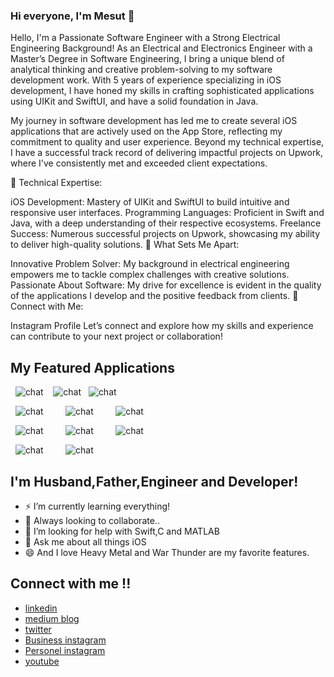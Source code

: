 


### Hi everyone, I'm Mesut 👋

Hello, I'm a Passionate Software Engineer with a Strong Electrical Engineering Background!
As an Electrical and Electronics Engineer with a Master’s Degree in Software Engineering, I bring a unique blend of analytical thinking and creative problem-solving to my software development work. With 5 years of experience specializing in iOS development, I have honed my skills in crafting sophisticated applications using UIKit and SwiftUI, and have a solid foundation in Java.

My journey in software development has led me to create several iOS applications that are actively used on the App Store, reflecting my commitment to quality and user experience. Beyond my technical expertise, I have a successful track record of delivering impactful projects on Upwork, where I've consistently met and exceeded client expectations.

🔧 Technical Expertise:

iOS Development: Mastery of UIKit and SwiftUI to build intuitive and responsive user interfaces.
Programming Languages: Proficient in Swift and Java, with a deep understanding of their respective ecosystems.
Freelance Success: Numerous successful projects on Upwork, showcasing my ability to deliver high-quality solutions.
🌟 What Sets Me Apart:

Innovative Problem Solver: My background in electrical engineering empowers me to tackle complex challenges with creative solutions.
Passionate About Software: My drive for excellence is evident in the quality of the applications I develop and the positive feedback from clients.
📱 Connect with Me:

Instagram Profile
Let’s connect and explore how my skills and experience can contribute to your next project or collaboration!

##  My Featured Applications

&nbsp; ![chat](https://i.ibb.co/d2Tv3gH/Ekran-Resmi-2024-08-08-11-55-32.png) &nbsp; &nbsp;![chat](https://i.ibb.co/GdTv5FG/Ekran-Resmi-2024-08-08-11-55-48.png)&nbsp; &nbsp;![chat](https://i.ibb.co/6NF06YP/Ekran-Resmi-2024-08-08-11-59-20.png)

&nbsp;  ![chat](https://i.ibb.co/RgpkcWQ/Ekran-Resmi-2024-08-08-11-59-41.png) &nbsp; &nbsp; &nbsp; &nbsp;   ![chat](https://i.ibb.co/m0Cv0Pt/Ekran-Resmi-2024-08-08-12-00-09.png)  &nbsp; &nbsp; &nbsp; &nbsp; ![chat](https://i.ibb.co/TRbFVHK/Ekran-Resmi-2024-08-08-11-57-28.png)    

&nbsp; ![chat](https://i.ibb.co/27wrktc/Ekran-Resmi-2024-08-08-11-58-57.png) &nbsp; &nbsp; &nbsp; &nbsp;   ![chat](8)  &nbsp; &nbsp; &nbsp; &nbsp;   ![chat](https://i.ibb.co/VgC2kzP/Ekran-Resmi-2024-08-08-11-59-29.png)  

&nbsp; ![chat](https://i.ibb.co/jzmqTtp/Ekran-Resmi-2024-08-08-11-52-35.png)  &nbsp; &nbsp; &nbsp; &nbsp;  ![chat](https://i.ibb.co/8BrshKJ/Ekran-Resmi-2024-08-08-11-52-49.png)  &nbsp; &nbsp; &nbsp; &nbsp; 



##  I'm Husband,Father,Engineer and Developer!
- ⚡ I’m currently learning everything!
- 👯 Always looking to collaborate..
- 🤔 I’m looking for help with Swift,C and MATLAB
- 💬 Ask me about all things iOS
- 😄 And I love Heavy Metal and War Thunder are my favorite features.

## Connect with me !!

- [linkedin](https://www.linkedin.com/in/mesut-aygün-0a0607198)
- [medium blog](https://mesutaygun35.medium.com)
- [twitter](https://twitter.com/messo88374717)
- [Business instagram](https://www.instagram.com/appcoder.35)
- [Personel instagram](https://www.instagram.com/aygun.mesut)
- [youtube](https://www.youtube.com/channel/UCW9G4k-u_-JXGbjD6NIKSng)
